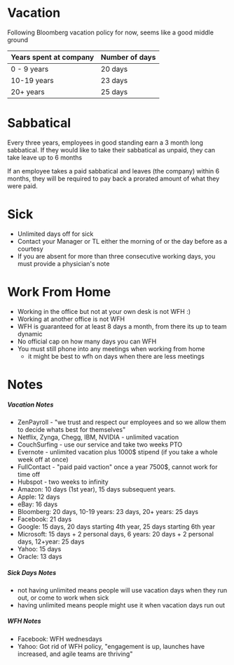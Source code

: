 # Vacation

Following Bloomberg vacation policy for now, seems like a good middle ground

Years spent at company | Number of days
--- | --- 
0 - 9 years | 20 days
10-19 years | 23 days
20+ years   | 25 days
 
# Sabbatical 

Every three years, employees in good standing earn a 3 month long sabbatical. 
If they would like to take their sabbatical as unpaid, they can take leave up to 6 months

If an employee takes a paid sabbatical and leaves (the company) within 6 months, they will be required to pay back a prorated amount of what they were paid. 

# Sick
  - Unlimited days off for sick
  - Contact your Manager or TL either the morning of or the day before as a courtesy 
  - If you are absent for more than three consecutive working days, you must provide a physician's note

  
# Work From Home

  - Working in the office but not at your own desk is not WFH :)
  - Working at another office is not WFH
  - WFH is guaranteed for at least 8 days a month, from there its up to team dynamic
  - No official cap on how many days you can WFH
  - You must still phone into any meetings when working from home
    - it might be best to wfh on days when there are less meetings 
   
# Notes
 
##### Vacation Notes
  - ZenPayroll - "we trust and respect our employees and so we allow them to decide whats best for themselves"
  - Netflix, Zynga, Chegg, IBM, NVIDIA - unlimited vacation 
  - CouchSurfing - use our service and take two weeks PTO
  - Evernote - unlimited vacation plus 1000$ stipend (if you take a whole week off at once) 
  - FullContact - "paid paid vaction" once a year 7500$, cannot work for time off
  - Hubspot - two weeks to infinity 
  - Amazon: 10 days (1st year), 15 days subsequent years.
  - Apple: 12 days
  - eBay: 16 days
  - Bloomberg: 20 days, 10-19 years: 23 days, 20+ years: 25 days
  - Facebook: 21 days
  - Google: 15 days, 20 days starting 4th year, 25 days starting 6th year
  - Microsoft: 15 days + 2 personal days, 6 years: 20 days + 2 personal days, 12+year: 25 days
  - Yahoo: 15 days
  - Oracle: 13 days
  
##### Sick Days Notes
  - not having unlimited means people will use vacation days when they run out, or come to work when sick
  - having unlimited means people might use it when vacation days run out

##### WFH Notes
  - Facebook: WFH wednesdays
  - Yahoo: Got rid of WFH policy, "engagement is up, launches have increased, and agile teams are thriving"
   
